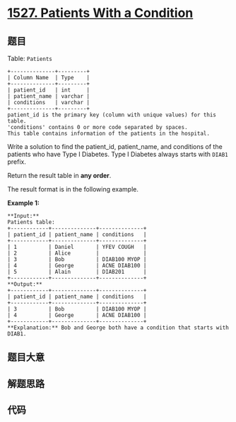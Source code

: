 # [1527. Patients With a Condition](https://leetcode.com/problems/patients-with-a-condition)

## 题目

Table: `Patients`

    
    
    +--------------+---------+
    | Column Name  | Type    |
    +--------------+---------+
    | patient_id   | int     |
    | patient_name | varchar |
    | conditions   | varchar |
    +--------------+---------+
    patient_id is the primary key (column with unique values) for this table.
    'conditions' contains 0 or more code separated by spaces. 
    This table contains information of the patients in the hospital.
    



Write a solution to find the patient_id, patient_name, and conditions of the
patients who have Type I Diabetes. Type I Diabetes always starts with `DIAB1`
prefix.

Return the result table in **any order**.

The result format is in the following example.



**Example 1:**

    
    
    **Input:** 
    Patients table:
    +------------+--------------+--------------+
    | patient_id | patient_name | conditions   |
    +------------+--------------+--------------+
    | 1          | Daniel       | YFEV COUGH   |
    | 2          | Alice        |              |
    | 3          | Bob          | DIAB100 MYOP |
    | 4          | George       | ACNE DIAB100 |
    | 5          | Alain        | DIAB201      |
    +------------+--------------+--------------+
    **Output:** 
    +------------+--------------+--------------+
    | patient_id | patient_name | conditions   |
    +------------+--------------+--------------+
    | 3          | Bob          | DIAB100 MYOP |
    | 4          | George       | ACNE DIAB100 | 
    +------------+--------------+--------------+
    **Explanation:** Bob and George both have a condition that starts with DIAB1.
    


## 题目大意

## 解题思路

## 代码

```javascript

```
